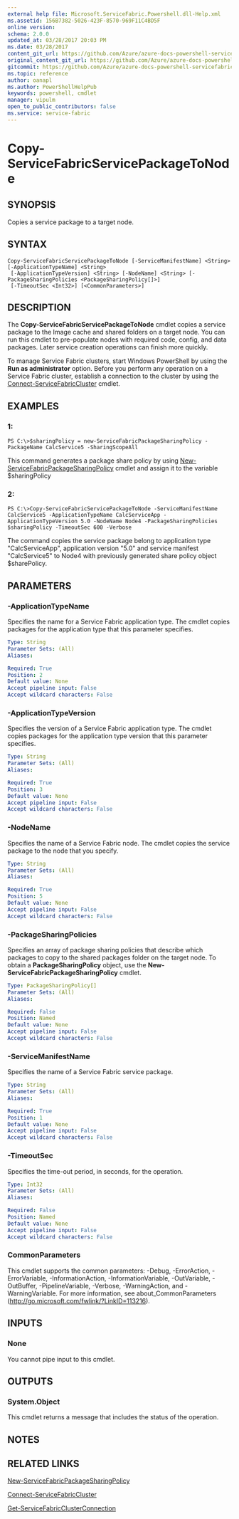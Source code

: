 ```yaml
---
external help file: Microsoft.ServiceFabric.Powershell.dll-Help.xml
ms.assetid: 156B7382-5026-423F-8570-969F11C4BD5F
online version:
schema: 2.0.0
updated_at: 03/28/2017 20:03 PM
ms.date: 03/28/2017
content_git_url: https://github.com/Azure/azure-docs-powershell-servicefabric/blob/master/Service-Fabric-cmdlets/ServiceFabric/vlatest/Copy-ServiceFabricServicePackageToNode.md
original_content_git_url: https://github.com/Azure/azure-docs-powershell-servicefabric/blob/master/Service-Fabric-cmdlets/ServiceFabric/vlatest/Copy-ServiceFabricServicePackageToNode.md
gitcommit: https://github.com/Azure/azure-docs-powershell-servicefabric/blob/16a577fb6a51f5ca50120cc3307348c9086eb9f5
ms.topic: reference
author: oanapl
ms.author: PowerShellHelpPub
keywords: powershell, cmdlet
manager: vipulm
open_to_public_contributors: false
ms.service: service-fabric
---
```


# Copy-ServiceFabricServicePackageToNode

## SYNOPSIS
Copies a service package to a target node.

## SYNTAX

```
Copy-ServiceFabricServicePackageToNode [-ServiceManifestName] <String> [-ApplicationTypeName] <String>
 [-ApplicationTypeVersion] <String> [-NodeName] <String> [-PackageSharingPolicies <PackageSharingPolicy[]>]
 [-TimeoutSec <Int32>] [<CommonParameters>]
```

## DESCRIPTION
The **Copy-ServiceFabricServicePackageToNode** cmdlet copies a service package to the Image cache and shared folders on a target node.
You can run this cmdlet to pre-populate nodes with required code, config, and data packages.
Later service creation operations can finish more quickly.

To manage Service Fabric clusters, start Windows PowerShell by using the **Run as administrator** option.
Before you perform any operation on a Service Fabric cluster, establish a connection to the cluster by using the [Connect-ServiceFabricCluster](.\Connect-ServiceFabricCluster.md) cmdlet.

## EXAMPLES

### 1:
```
PS C:\>$sharingPolicy = new-ServiceFabricPackageSharingPolicy -PackageName CalcService5 -SharingScopeAll
```

This command generates a package share policy by using [New-ServiceFabricPackageSharingPolicy](.\New-ServiceFabricPackageSharingPolicy.md) cmdlet and assign it to the variable $sharingPolicy

### 2:
```
PS C:\>Copy-ServiceFabricServicePackageToNode -ServiceManifestName CalcService5 -ApplicationTypeName CalcServiceApp -ApplicationTypeVersion 5.0 -NodeName Node4 -PackageSharingPolicies $sharingPolicy -TimeoutSec 600 -Verbose
```

The command copies the service package belong to application type "CalcServiceApp", application version "5.0" and service manifest "CalcService5" to Node4 with previously generated share policy object $sharePolicy.

## PARAMETERS

### -ApplicationTypeName
Specifies the name for a Service Fabric application type.
The cmdlet copies packages for the application type that this parameter specifies.

```yaml
Type: String
Parameter Sets: (All)
Aliases: 

Required: True
Position: 2
Default value: None
Accept pipeline input: False
Accept wildcard characters: False
```

### -ApplicationTypeVersion
Specifies the version of a Service Fabric application type.
The cmdlet copies packages for the application type version that this parameter specifies.

```yaml
Type: String
Parameter Sets: (All)
Aliases: 

Required: True
Position: 3
Default value: None
Accept pipeline input: False
Accept wildcard characters: False
```

### -NodeName
Specifies the name of a Service Fabric node.
The cmdlet copies the service package to the node that you specify.

```yaml
Type: String
Parameter Sets: (All)
Aliases: 

Required: True
Position: 5
Default value: None
Accept pipeline input: False
Accept wildcard characters: False
```

### -PackageSharingPolicies
Specifies an array of package sharing policies that describe which packages to copy to the shared packages folder on the target node.
To obtain a **PackageSharingPolicy** object, use the **New-ServiceFabricPackageSharingPolicy** cmdlet.

```yaml
Type: PackageSharingPolicy[]
Parameter Sets: (All)
Aliases: 

Required: False
Position: Named
Default value: None
Accept pipeline input: False
Accept wildcard characters: False
```

### -ServiceManifestName
Specifies the name of a Service Fabric service package.

```yaml
Type: String
Parameter Sets: (All)
Aliases: 

Required: True
Position: 1
Default value: None
Accept pipeline input: False
Accept wildcard characters: False
```

### -TimeoutSec
Specifies the time-out period, in seconds, for the operation.

```yaml
Type: Int32
Parameter Sets: (All)
Aliases: 

Required: False
Position: Named
Default value: None
Accept pipeline input: False
Accept wildcard characters: False
```

### CommonParameters
This cmdlet supports the common parameters: -Debug, -ErrorAction, -ErrorVariable, -InformationAction, -InformationVariable, -OutVariable, -OutBuffer, -PipelineVariable, -Verbose, -WarningAction, and -WarningVariable. For more information, see about_CommonParameters (http://go.microsoft.com/fwlink/?LinkID=113216).

## INPUTS

### None

You cannot pipe input to this cmdlet.

## OUTPUTS

### System.Object

This cmdlet returns a message that includes the status of the operation.

## NOTES

## RELATED LINKS

[New-ServiceFabricPackageSharingPolicy](./New-ServiceFabricPackageSharingPolicy.md)

[Connect-ServiceFabricCluster](./Connect-ServiceFabricCluster.md)

[Get-ServiceFabricClusterConnection](./Get-ServiceFabricClusterConnection.md)
